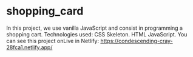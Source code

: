 # shopping_card
 
In this project, we use vanilla JavaScript and consist in programming a shopping cart.
Technologies used:
CSS Skeleton.
HTML
JavaScript.
You can see this project onLive in Netlify: https://condescending-cray-28fca1.netlify.app/